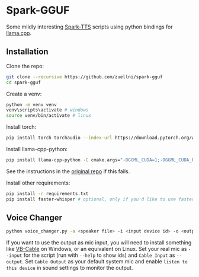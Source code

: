 # Spark-GGUF
Some mildly interesting [Spark-TTS](https://github.com/SparkAudio/Spark-TTS) scripts using python bindings for [llama.cpp](https://github.com/ggml-org/llama.cpp).

## Installation
Clone the repo:
```sh
git clone --recursive https://github.com/zuellni/spark-gguf
cd spark-gguf
```

Create a venv:
```sh
python -m venv venv
venv\scripts\activate # windows
source venv/bin/activate # linux
```

Install torch:
```sh
pip install torch torchaudio --index-url https://download.pytorch.org/whl/cu126
```

Install llama-cpp-python:
```sh
pip install llama-cpp-python -C cmake.args="-DGGML_CUDA=1;-DGGML_CUDA_F16=1;-DGGML_CUDA_FA_ALL_QUANTS=1"
```
See the instructions in the [original repo](https://github.com/abetlen/llama-cpp-python) if this fails.

Install other requirements:
```sh
pip install -r requirements.txt
pip install faster-whisper # optional, only if you'd like to use faster whisper
```

## Voice Changer
```sh
python voice_changer.py -a <speaker file> -i <input device id> -o <output device id>
```
If you want to use the output as mic input, you will need to install something like [VB-Cable](https://vb-audio.com/Cable) on Windows, or an equivalent on Linux. Set your real mic as `--input` for the script (run with `--help` to show ids) and `Cable Input` as `--output`. Set `Cable Output` as your default system mic and enable `listen to this device` in sound settings to monitor the output.